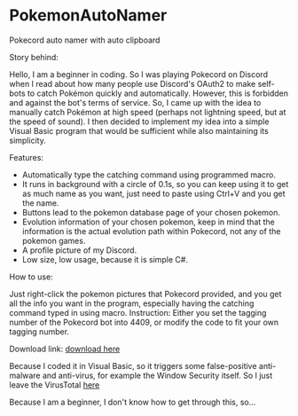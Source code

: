 # PokemonAutoNamer
Pokecord auto namer with auto clipboard

Story behind:

Hello, I am a beginner in coding. So I was playing Pokecord on Discord when I read about how many people use Discord's OAuth2 to make self-bots to catch Pokémon quickly and automatically. However, this is forbidden and against the bot's terms of service. So, I came up with the idea to manually catch Pokémon at high speed (perhaps not lightning speed, but at the speed of sound). I then decided to implement my idea into a simple Visual Basic program that would be sufficient while also maintaining its simplicity.

Features:
   - Automatically type the catching command using programmed macro.
   - It runs in background with a circle of 0.1s, so you can keep using it to get as much name as you want, just need to paste using Ctrl+V and you get the name.
   - Buttons lead to the pokemon database page of your chosen pokemon.
   - Evolution information of your chosen pokemon, keep in mind that the information is the actual evolution path within Pokecord, not any of the pokemon games.
   - A profile picture of my Discord.
   - Low size, low usage, because it is simple C#.
    
How to use: 
   
   Just right-click the pokemon pictures that Pokecord provided, and you get all the info you want in the program, especially having the catching command typed in using macro. 
   Instruction: Either you set the tagging number of the Pokecord bot into 4409, or modify the code to fit your own tagging number.


Download link: [download here](https://github.com/Duy247/PkmAutoName/blob/main/PkmAutoName/bin/Debug/PkmAutoName.exe)

Because I coded it in Visual Basic, so it triggers some false-positive anti-malware and anti-virus, for example the Window Security itself. So I just leave the VirusTotal [here](https://www.virustotal.com/gui/file/c7c6e32b160cc3ad9feab62ecdd38043da08eeb61b2e178de23937f4414ccc06?nocache=1)

Because I am a beginner, I don't know how to get through this, so...
